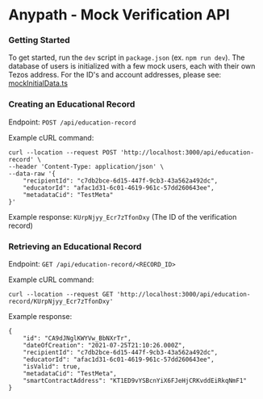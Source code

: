 # Anypath - Mock Verification API


### Getting Started
To get started, run the `dev` script in `package.json` (ex. `npm run dev`). The database of users is initialized with a few mock users, each with their
own Tezos address. For the ID's and account addresses, please see: [mockInitialData.ts](https://github.com/frankfka/AnyPath/blob/main/services/database/mockInitialData.ts)

### Creating an Educational Record

Endpoint: `POST /api/education-record`

Example cURL command:
```
curl --location --request POST 'http://localhost:3000/api/education-record' \
--header 'Content-Type: application/json' \
--data-raw '{
    "recipientId": "c7db2bce-6d15-447f-9cb3-43a562a492dc",
    "educatorId": "afac1d31-6c01-4619-961c-57dd260643ee",
    "metadataCid": "TestMeta"
}'
```

Example response: 
`KUrpNjyy_Ecr7zTfonDxy` (The ID of the verification record)

### Retrieving an Educational Record

Endpoint: `GET /api/education-record/<RECORD_ID>`

Example cURL command:
```
curl --location --request GET 'http://localhost:3000/api/education-record/KUrpNjyy_Ecr7zTfonDxy'
```

Example response:
```
{
    "id": "CA9dJNglKWYVw_BbNXrTr",
    "dateOfCreation": "2021-07-25T21:10:26.000Z",
    "recipientId": "c7db2bce-6d15-447f-9cb3-43a562a492dc",
    "educatorId": "afac1d31-6c01-4619-961c-57dd260643ee",
    "isValid": true,
    "metadataCid": "TestMeta",
    "smartContractAddress": "KT1ED9vYSBcnYiX6FJeHjCRKvddEiRkqNmF1"
}
```
